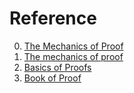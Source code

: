 # Reference

0. [The Mechanics of Proof](https://hrmacbeth.github.io/math2001/index.html)
0. [The mechanics of proof](https://hrmacbeth.github.io/math2001/)
0. [Basics of Proofs](https://theory.stanford.edu/~jvondrak/MATH108-2017/Proofs.pdf)
0. [Book of Proof](https://www.people.vcu.edu/~rhammack/BookOfProof/BookOfProof.pdf)

